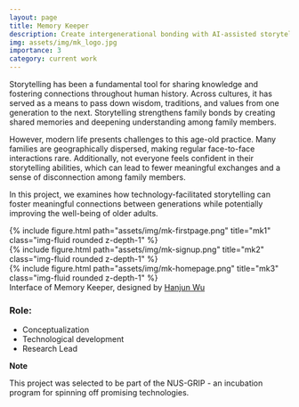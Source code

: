 ```yaml
---
layout: page
title: Memory Keeper
description: Create intergenerational bonding with AI-assisted storytelling
img: assets/img/mk_logo.jpg
importance: 3
category: current work
---
```


Storytelling has been a fundamental tool for sharing knowledge and fostering connections throughout human history. Across cultures, it has served as a means to pass down wisdom, traditions, and values from one generation to the next. Storytelling strengthens family bonds by creating shared memories and deepening understanding among family members.

However, modern life presents challenges to this age-old practice. Many families are geographically dispersed, making regular face-to-face interactions rare. Additionally, not everyone feels confident in their storytelling abilities, which can lead to fewer meaningful exchanges and a sense of disconnection among family members.

In this project, we examines how technology-facilitated storytelling can foster meaningful connections between generations while potentially improving the well-being of older adults.

<!-- <div class="row justify-content-sm-center"> -->
<div class="row">
    <div class="col-sm mt-3 mt-md-0">
        {% include figure.html path="assets/img/mk-firstpage.png" title="mk1" class="img-fluid rounded z-depth-1" %}
    </div>
    <div class="col-sm mt-3 mt-md-0">
        {% include figure.html path="assets/img/mk-signup.png" title="mk2" class="img-fluid rounded z-depth-1" %}
    </div>
    <div class="col-sm mt-3 mt-md-0">
        {% include figure.html path="assets/img/mk-homepage.png" title="mk3" class="img-fluid rounded z-depth-1" %}
    </div>
</div>
<div class="caption">
    Interface of Memory Keeper, designed by <a href="mailto:michelle@ahlab.org">Hanjun Wu</a>
</div>

### Role: 
- Conceptualization
- Technological development
- Research Lead

**Note** 

This project was selected to be part of the NUS-GRIP - an incubation program for spinning off promising technologies. 
